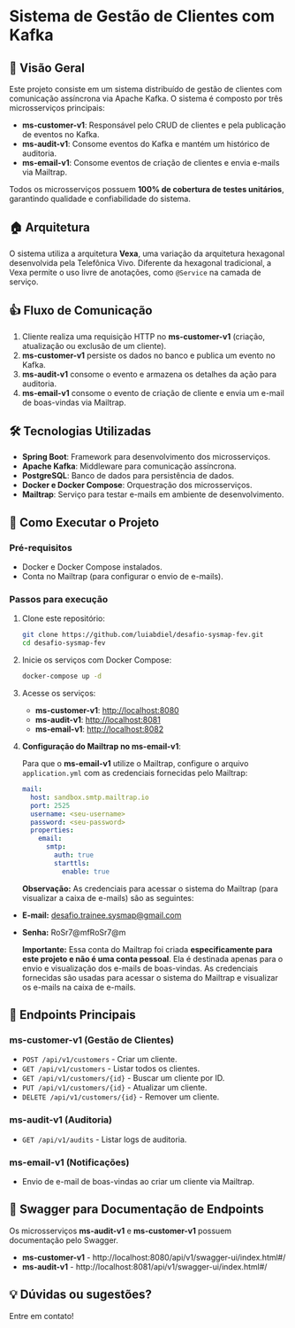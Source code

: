 # Sistema de Gestão de Clientes com Kafka

## 📌 Visão Geral

Este projeto consiste em um sistema distribuído de gestão de clientes com comunicação assíncrona via Apache Kafka. O sistema é composto por três microsserviços principais:

- **ms-customer-v1**: Responsável pelo CRUD de clientes e pela publicação de eventos no Kafka.
- **ms-audit-v1**: Consome eventos do Kafka e mantém um histórico de auditoria.
- **ms-email-v1**: Consome eventos de criação de clientes e envia e-mails via Mailtrap.

Todos os microsserviços possuem **100% de cobertura de testes unitários**, garantindo qualidade e confiabilidade do sistema.

## 🏠 Arquitetura

O sistema utiliza a arquitetura **Vexa**, uma variação da arquitetura hexagonal desenvolvida pela Telefônica Vivo. Diferente da hexagonal tradicional, a Vexa permite o uso livre de anotações, como `@Service` na camada de serviço.

## 👍 Fluxo de Comunicação

1. Cliente realiza uma requisição HTTP no **ms-customer-v1** (criação, atualização ou exclusão de um cliente).
2. **ms-customer-v1** persiste os dados no banco e publica um evento no Kafka.
3. **ms-audit-v1** consome o evento e armazena os detalhes da ação para auditoria.
4. **ms-email-v1** consome o evento de criação de cliente e envia um e-mail de boas-vindas via Mailtrap.

## 🛠️ Tecnologias Utilizadas

- **Spring Boot**: Framework para desenvolvimento dos microsserviços.
- **Apache Kafka**: Middleware para comunicação assíncrona.
- **PostgreSQL**: Banco de dados para persistência de dados.
- **Docker e Docker Compose**: Orquestração dos microsserviços.
- **Mailtrap**: Serviço para testar e-mails em ambiente de desenvolvimento.

## 🚀 Como Executar o Projeto

### **Pré-requisitos**

- Docker e Docker Compose instalados.
- Conta no Mailtrap (para configurar o envio de e-mails).

### **Passos para execução**

1. Clone este repositório:

   ```bash
   git clone https://github.com/luiabdiel/desafio-sysmap-fev.git
   cd desafio-sysmap-fev
   ```

2. Inicie os serviços com Docker Compose:

   ```bash
   docker-compose up -d
   ```

3. Acesse os serviços:

   - **ms-customer-v1**: [http://localhost:8080](http://localhost:8080)
   - **ms-audit-v1**: [http://localhost:8081](http://localhost:8081)
   - **ms-email-v1**: [http://localhost:8082](http://localhost:8082)


4. **Configuração do Mailtrap no ms-email-v1**:

   Para que o **ms-email-v1** utilize o Mailtrap, configure o arquivo `application.yml` com as credenciais fornecidas pelo Mailtrap:

   ```yaml
   mail:
     host: sandbox.smtp.mailtrap.io
     port: 2525
     username: <seu-username>
     password: <seu-password>
     properties:
       email:
         smtp:
           auth: true
           starttls:
             enable: true
   ```

   **Observação:** As credenciais para acessar o sistema do Mailtrap (para visualizar a caixa de e-mails) são as seguintes:
   
- **E-mail:** desafio.trainee.sysmap@gmail.com
- **Senha:** RoSr7@mfRoSr7@m

  **Importante:** Essa conta do Mailtrap foi criada **especificamente para este projeto e não é uma conta pessoal**. Ela é destinada apenas para o envio e visualização dos e-mails de boas-vindas. As credenciais fornecidas são usadas para acessar o sistema do Mailtrap e visualizar os e-mails na caixa de e-mails.

## 💍 Endpoints Principais

### **ms-customer-v1 (Gestão de Clientes)**

- `POST /api/v1/customers` - Criar um cliente.
- `GET /api/v1/customers` - Listar todos os clientes.
- `GET /api/v1/customers/{id}` - Buscar um cliente por ID.
- `PUT /api/v1/customers/{id}` - Atualizar um cliente.
- `DELETE /api/v1/customers/{id}` - Remover um cliente.

### **ms-audit-v1 (Auditoria)**

- `GET /api/v1/audits` - Listar logs de auditoria.

### **ms-email-v1 (Notificações)**

- Envio de e-mail de boas-vindas ao criar um cliente via Mailtrap.

## 📑 Swagger para Documentação de Endpoints
Os microsserviços **ms-audit-v1** e **ms-customer-v1** possuem documentação pelo Swagger.

- **ms-customer-v1** - http://localhost:8080/api/v1/swagger-ui/index.html#/
- **ms-audit-v1** - http://localhost:8081/api/v1/swagger-ui/index.html#/
## 💡 Dúvidas ou sugestões?

Entre em contato!

